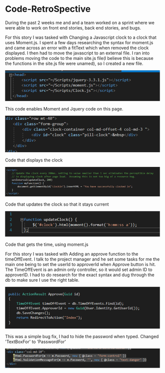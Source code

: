 # Code-RetroSpective
During the past 2 weeks me and and a team worked on a sprint where we were able to work on front end stories, back end stories, and bugs.

For this story I was tasked with Changing a Javascript clock to a clock that uses Moment.js. I spent a few days researching the syntax for moment.js and came across an error with a fitText which when removed the clock displayed. I then had to move the javascript to an external file. I ran into problems moving the code to the main site.js file(I believe this is because the functions in the site.js file were unamed), so I created a new file.

![moment script](https://github.com/Addaku/Code-RetroSpective/blob/master/Code_1.PNG)

This code enables Moment and Jquery code on this page.

![Html display](https://github.com/Addaku/Code-RetroSpective/blob/master/Code_2.PNG)

Code that displays the clock

![Update clock](https://github.com/Addaku/Code-RetroSpective/blob/master/Code_4.PNG)

Code that updates the clock so that it stays current

![moment clock](https://github.com/Addaku/Code-RetroSpective/blob/master/Code_6.PNG)

Code that gets the time, using moment.js

For this story I was tasked with Adding an approve function to the timeOffEvent. I talk to the project manager and he set some tasks for me the main one being to set the userId to approverId when Approve button is hit. The TimeOffEvent is an admin only controller, so it would set admin ID to approverID. I had to do research for the exact syntax and dug through the db to make sure I use the right table.

![UserId to approverId](https://github.com/Addaku/Code-RetroSpective/blob/master/Code_5.PNG)

This was a simple bug fix, I had to hide the password when typed. Changed 'TextBoxFor' to 'PasswordFor'

![Hide password](https://github.com/Addaku/Code-RetroSpective/blob/master/Code_3.PNG)
